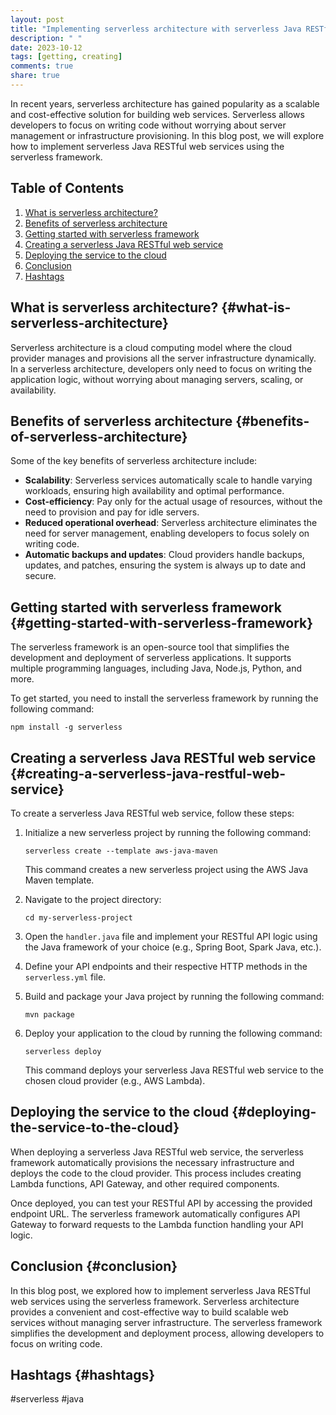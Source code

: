```yaml
---
layout: post
title: "Implementing serverless architecture with serverless Java RESTful web services"
description: " "
date: 2023-10-12
tags: [getting, creating]
comments: true
share: true
---
```


In recent years, serverless architecture has gained popularity as a scalable and cost-effective solution for building web services. Serverless allows developers to focus on writing code without worrying about server management or infrastructure provisioning. In this blog post, we will explore how to implement serverless Java RESTful web services using the serverless framework.

## Table of Contents
1. [What is serverless architecture?](#what-is-serverless-architecture)
2. [Benefits of serverless architecture](#benefits-of-serverless-architecture)
3. [Getting started with serverless framework](#getting-started-with-serverless-framework)
4. [Creating a serverless Java RESTful web service](#creating-a-serverless-java-restful-web-service)
5. [Deploying the service to the cloud](#deploying-the-service-to-the-cloud)
6. [Conclusion](#conclusion)
7. [Hashtags](#hashtags)

## What is serverless architecture? {#what-is-serverless-architecture}
Serverless architecture is a cloud computing model where the cloud provider manages and provisions all the server infrastructure dynamically. In a serverless architecture, developers only need to focus on writing the application logic, without worrying about managing servers, scaling, or availability.

## Benefits of serverless architecture {#benefits-of-serverless-architecture}
Some of the key benefits of serverless architecture include:

- **Scalability**: Serverless services automatically scale to handle varying workloads, ensuring high availability and optimal performance.
- **Cost-efficiency**: Pay only for the actual usage of resources, without the need to provision and pay for idle servers.
- **Reduced operational overhead**: Serverless architecture eliminates the need for server management, enabling developers to focus solely on writing code.
- **Automatic backups and updates**: Cloud providers handle backups, updates, and patches, ensuring the system is always up to date and secure.

## Getting started with serverless framework {#getting-started-with-serverless-framework}
The serverless framework is an open-source tool that simplifies the development and deployment of serverless applications. It supports multiple programming languages, including Java, Node.js, Python, and more.

To get started, you need to install the serverless framework by running the following command:

```shell
npm install -g serverless
```

## Creating a serverless Java RESTful web service {#creating-a-serverless-java-restful-web-service}
To create a serverless Java RESTful web service, follow these steps:

1. Initialize a new serverless project by running the following command:

   ```shell
   serverless create --template aws-java-maven
   ```

   This command creates a new serverless project using the AWS Java Maven template.

2. Navigate to the project directory:

   ```shell
   cd my-serverless-project
   ```

3. Open the `handler.java` file and implement your RESTful API logic using the Java framework of your choice (e.g., Spring Boot, Spark Java, etc.).

4. Define your API endpoints and their respective HTTP methods in the `serverless.yml` file.

5. Build and package your Java project by running the following command:

   ```shell
   mvn package
   ```

6. Deploy your application to the cloud by running the following command:

   ```shell
   serverless deploy
   ```

   This command deploys your serverless Java RESTful web service to the chosen cloud provider (e.g., AWS Lambda).

## Deploying the service to the cloud {#deploying-the-service-to-the-cloud}
When deploying a serverless Java RESTful web service, the serverless framework automatically provisions the necessary infrastructure and deploys the code to the cloud provider. This process includes creating Lambda functions, API Gateway, and other required components.

Once deployed, you can test your RESTful API by accessing the provided endpoint URL. The serverless framework automatically configures API Gateway to forward requests to the Lambda function handling your API logic.

## Conclusion {#conclusion}
In this blog post, we explored how to implement serverless Java RESTful web services using the serverless framework. Serverless architecture provides a convenient and cost-effective way to build scalable web services without managing server infrastructure. The serverless framework simplifies the development and deployment process, allowing developers to focus on writing code.

## Hashtags {#hashtags}
#serverless #java